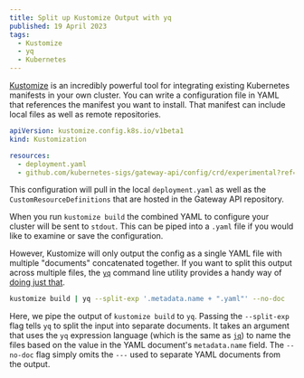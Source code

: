 ```yaml
---
title: Split up Kustomize Output with yq
published: 19 April 2023
tags:
  - Kustomize
  - yq
  - Kubernetes
---
```


[Kustomize](https://kustomize.io/) is an incredibly powerful tool for integrating
existing Kubernetes manifests in your own cluster. You can write a configuration
file in YAML that references the manifest you want to install. That manifest can
include local files as well as remote repositories.

```yaml
apiVersion: kustomize.config.k8s.io/v1beta1
kind: Kustomization

resources:
  - deployment.yaml
  - github.com/kubernetes-sigs/gateway-api/config/crd/experimental?ref=v0.6.2
```

This configuration will pull in the local `deployment.yaml` as well as the
`CustomResourceDefinitions` that are hosted in the Gateway API repository.

When you run `kustomize build` the combined YAML to configure your cluster
will be sent to `stdout`. This can be piped into a `.yaml` file if you
would like to examine or save the configuration.

However, Kustomize will only output the config as a single YAML file with
multiple "documents" concatenated together. If you want to split this output
across multiple files, the [`yq`](https://mikefarah.gitbook.io/yq/) command line
utility provides a handy way of
[doing just that](https://mikefarah.gitbook.io/yq/usage/split-into-multiple-files).

```bash
kustomize build | yq --split-exp '.metadata.name + ".yaml"' --no-doc
```

Here, we pipe the output of `kustomize build` to `yq`. Passing the `--split-exp` flag
tells `yq` to split the input into separate documents. It takes an argument that
uses the `yq` expression language (which is the same as
[`jq`](https://stedolan.github.io/jq/)) to name the files based on the value in the
YAML document's `metadata.name` field. The `--no-doc` flag simply omits the `---` used
to separate YAML documents from the output.
